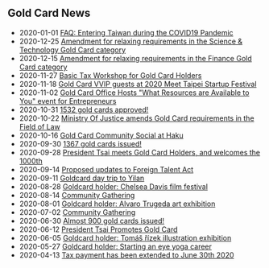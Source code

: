 ## Gold Card News

- <time datetime="2021-01-01">2020-01-01</time> [FAQ: Entering Taiwan during the COVID19 Pandemic](/application-faq/entering-taiwan-pandemic/)
- <time datetime="2020-12-25">2020-12-25</time> [Amendment for relaxing requirements in the Science & Technology Gold Card category](https://gazette.nat.gov.tw/egFront/e_detail.do?metaid=120644)
- <time datetime="2020-12-15">2020-12-15</time> [Amendment for relaxing requirements in the Finance Gold Card category](https://foreigntalentact.ndc.gov.tw/en/News_Content.aspx?n=F0746484B877D582&s=21EC304CCD553F0A)
- <time datetime="2020-11-27">2020-11-27</time> [Basic Tax Workshop for Gold Card Holders](https://www.accupass.com/event/2011090730535142464340)
- <time datetime="2020-11-18">2020-11-18</time> [Gold Card VVIP guests at 2020 Meet Taipei Startup Festival](https://eng.meettaipei.tw/vvip.php)
- <time datetime="2020-11-02">2020-11-02</time> [Gold Card Office Hosts "What Resources are Available to You" event for Entrepreneurs](https://www.facebook.com/ndc.gov.tw/posts/2731468377121186)
- <time datetime="2020-10-31">2020-10-31</time> [1532 gold cards approved!](https://foreigntalentact.ndc.gov.tw/en/News_Content.aspx?n=F0746484B877D582&sms=843D002B5C4B741F&s=B0BEF3682969AE36)
- <time datetime="2020-10-22">2020-10-22</time> [Ministry Of Justice amends Gold Card requirements in the Field of Law](https://foreigntalentact.ndc.gov.tw/en/News_Content.aspx?n=F0746484B877D582&sms=843D002B5C4B741F&s=EF6E60ED94D080D4)
- <time datetime="2020-10-16">2020-10-16</time> [Gold Card Community Social at Haku](https://www.eventbrite.com/e/goldcard-meeting-16-oct-2020-tickets-121327759595)
- <time datetime="2020-09-30">2020-09-30</time> [1367 gold cards issued!](https://foreigntalentact.ndc.gov.tw/en/News_Content.aspx?n=F0746484B877D582&s=91B121FE3FA7C24D)
- <time datetime="2020-09-28">2020-09-28</time> [President Tsai meets Gold Card Holders, and welcomes the 1000th](https://english.president.gov.tw/NEWS/6047)
- <time datetime="2020-09-14">2020-09-14</time> [Proposed updates to Foreign Talent Act](https://foreigntalentact.ndc.gov.tw/en/News_Content.aspx?n=F0746484B877D582&s=EBF0955D1E97C5A8)
- <time datetime="2020-09-11">2020-09-11</time> [Goldcard day trip to Yilan](https://www.facebook.com/ndc.gov.tw/videos/vb.1498697833731586/3438579999588602/)
- <time datetime="2020-08-28">2020-08-28</time> [Goldcard holder: Chelsea Davis film festival](https://www.facebook.com/events/670223513845439)
- <time datetime="2020-08-14">2020-08-14</time> [Community Gathering](https://photos.app.goo.gl/Li6j3vvBJHTFs1nJ9)
- <time datetime="2020-08-01">2020-08-01</time> [Goldcard holder: Alvaro Trugeda art exhibition](https://www.bauyu.com/)
- <time datetime="2020-07-02">2020-07-02</time> [Community Gathering](https://photos.app.goo.gl/ZRfWhHkVfCTPKCgy8)
- <time datetime="2020-06-30">2020-06-30</time> [Almost 900 gold cards issued!](https://foreigntalentact.ndc.gov.tw/en/News_Content.aspx?n=F0746484B877D582&s=91B121FE3FA7C24D)
- <time datetime="2020-06-12">2020-06-12</time> [President Tsai Promotes Gold Card](https://english.president.gov.tw/News/6008)
- <time datetime="2020-06-05">2020-06-05</time> [Goldcard holder: Tomáš řízek illustration exhibition](https://99dac.com/exhibition-detail.php?id=140)
- <time datetime="2020-05-27">2020-05-27</time> [Goldcard holder: Starting an eye yoga career](https://meet.bnext.com.tw/intl/articles/view/46488)
- <time datetime="2020-04-13">2020-04-13</time> [Tax payment has been extended to June 30th 2020](https://home.kpmg/us/en/home/insights/2020/04/tnf-taiwan-tax-return-tax-payment-deadlines-extended-covid-19.html)
